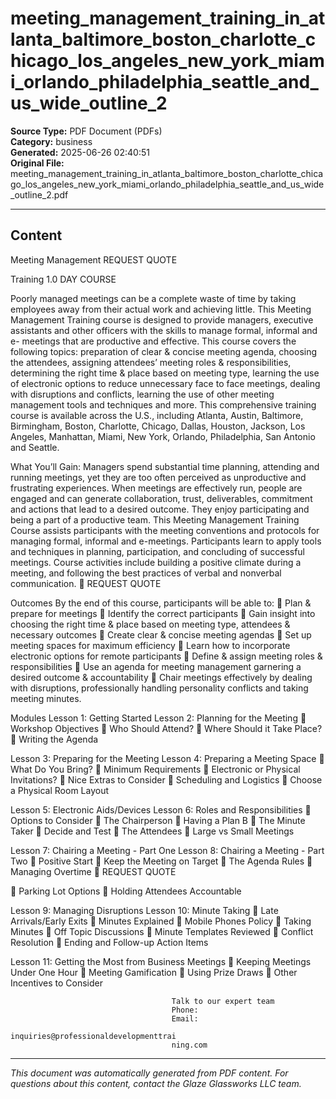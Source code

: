 ﻿# meeting_management_training_in_atlanta_baltimore_boston_charlotte_chicago_los_angeles_new_york_miami_orlando_philadelphia_seattle_and_us_wide_outline_2

**Source Type:** PDF Document (PDFs)  
**Category:** business  
**Generated:** 2025-06-26 02:40:51  
**Original File:** meeting_management_training_in_atlanta_baltimore_boston_charlotte_chicago_los_angeles_new_york_miami_orlando_philadelphia_seattle_and_us_wide_outline_2.pdf

---

## Content

Meeting
Management                                                            REQUEST QUOTE



Training                                                             1.0 DAY COURSE




Poorly managed meetings can be a complete waste of time by taking
employees away from their actual work and achieving little. This Meeting
Management Training course is designed to provide managers, executive
assistants and other officers with the skills to manage formal, informal and e-
meetings that are productive and effective.
This course covers the following topics: preparation of clear & concise
meeting agenda, choosing the attendees, assigning attendees’ meeting roles &
responsibilities, determining the right time & place based on meeting type,
learning the use of electronic options to reduce unnecessary face to face
meetings, dealing with disruptions and conflicts, learning the use of other
meeting management tools and techniques and more.
This comprehensive training course is available across the U.S., including
Atlanta, Austin, Baltimore, Birmingham, Boston, Charlotte, Chicago, Dallas,
Houston, Jackson, Los Angeles, Manhattan, Miami, New York, Orlando,
Philadelphia, San Antonio and Seattle.




What You’ll Gain:
Managers spend substantial time planning, attending and running meetings, yet they are too
often perceived as unproductive and frustrating experiences.
When meetings are effectively run, people are engaged and can generate collaboration,
trust, deliverables, commitment and actions that lead to a desired outcome. They enjoy
participating and being a part of a productive team.
This Meeting Management Training Course assists participants with the meeting
conventions and protocols for managing formal, informal and e-meetings. Participants learn
to apply tools and techniques in planning, participation, and concluding of successful
meetings. Course activities include building a positive climate during a meeting, and
following the best practices of verbal and nonverbal communication.
                                                                          REQUEST QUOTE




Outcomes
By the end of this course, participants will be able to:
    Plan & prepare for meetings
    Identify the correct participants
    Gain insight into choosing the right time & place based on meeting type,
      attendees & necessary outcomes
    Create clear & concise meeting agendas
    Set up meeting spaces for maximum efficiency
    Learn how to incorporate electronic options for remote participants
    Define & assign meeting roles & responsibilities
    Use an agenda for meeting management garnering a desired outcome &
      accountability
    Chair meetings effectively by dealing with disruptions, professionally handling
      personality conflicts and taking meeting minutes.




Modules
 Lesson 1: Getting Started                 Lesson 2: Planning for the Meeting
    Workshop Objectives                       Who Should Attend?
                                               Where Should it Take Place?
                                               Writing the Agenda


 Lesson 3: Preparing for the Meeting       Lesson 4: Preparing a Meeting Space
    What Do You Bring?                        Minimum Requirements
    Electronic or Physical Invitations?       Nice Extras to Consider
    Scheduling and Logistics                  Choose a Physical Room Layout


 Lesson 5: Electronic Aids/Devices         Lesson 6: Roles and Responsibilities
    Options to Consider                       The Chairperson
    Having a Plan B                           The Minute Taker
    Decide and Test                           The Attendees
                                               Large vs Small Meetings


 Lesson 7: Chairing a Meeting - Part One   Lesson 8: Chairing a Meeting - Part Two
    Positive Start                            Keep the Meeting on Target
    The Agenda Rules                          Managing Overtime
                                                                       REQUEST QUOTE




      Parking Lot Options                   Holding Attendees Accountable


Lesson 9: Managing Disruptions         Lesson 10: Minute Taking
   Late Arrivals/Early Exits              Minutes Explained
   Mobile Phones Policy                   Taking Minutes
   Off Topic Discussions                  Minute Templates Reviewed
   Conflict Resolution                    Ending and Follow-up Action Items


Lesson 11: Getting the Most from
Business Meetings
    Keeping Meetings Under One Hour
    Meeting Gamification
    Using Prize Draws
    Other Incentives to Consider




                                        Talk to our expert team
                                        Phone:
                                        Email:
                                        inquiries@professionaldevelopmenttrai
                                        ning.com

---

*This document was automatically generated from PDF content. For questions about this content, contact the Glaze Glassworks LLC team.*
